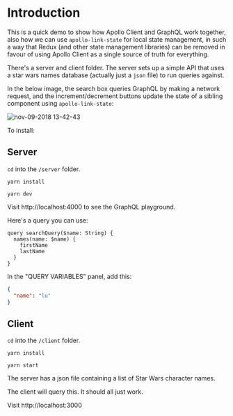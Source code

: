 # Introduction

This is a quick demo to show how Apollo Client and GraphQL work together, also how we can use `apollo-link-state` for local state management, in such a way that Redux (and other state management libraries) can be removed in favour of using Apollo Client as a single source of truth for everything.

There's a server and client folder. The server sets up a simple API that uses a star wars names database (actually just a `json` file) to run queries against.

In the below image, the search box queries GraphQL by making a network request, and the increment/decrement buttons update the state of a sibling component using `apollo-link-state`:

![nov-09-2018 13-42-43](https://user-images.githubusercontent.com/5850178/48265814-7012c000-e425-11e8-84ec-aeda1b5caaeb.gif)

To install:

## Server

`cd` into the `/server` folder.

`yarn install`

`yarn dev`

Visit http://localhost:4000 to see the GraphQL playground.

Here's a query you can use:

```gql
query searchQuery($name: String) {
  names(name: $name) {
    firstName
    lastName
  }
}
```

In the "QUERY VARIABLES" panel, add this:

```json
{
  "name": "lu"
}
```

## Client

`cd` into the `/client` folder.

`yarn install`

`yarn start`

The server has a json file containing a list of Star Wars character names.

The client will query this. It should all just work.

Visit http://localhost:3000
